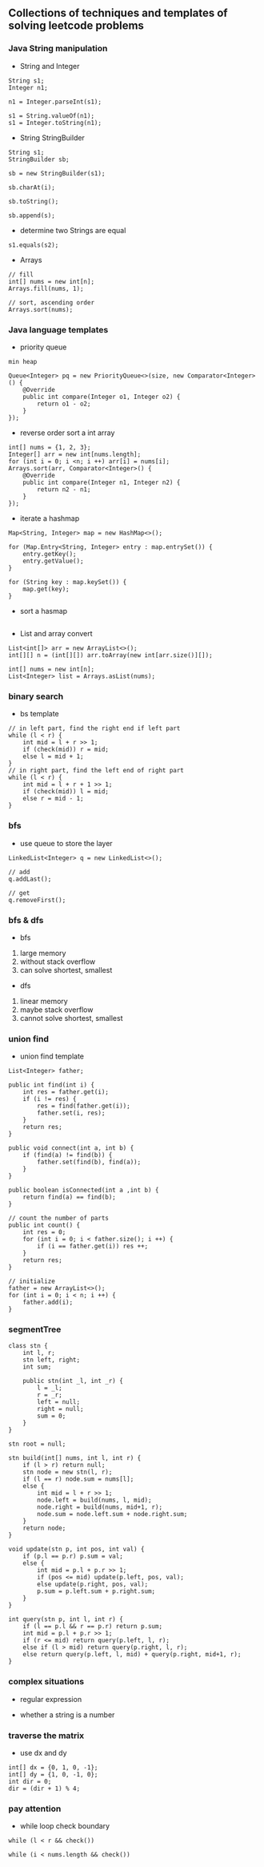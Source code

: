 ## Collections of techniques and templates of solving leetcode problems

### Java String manipulation
- String and Integer
```
String s1;
Integer n1;

n1 = Integer.parseInt(s1);

s1 = String.valueOf(n1);
s1 = Integer.toString(n1);
```

- String StringBuilder
```
String s1;
StringBuilder sb;

sb = new StringBuilder(s1);

sb.charAt(i);

sb.toString();

sb.append(s);
```

- determine two Strings are equal
```
s1.equals(s2);

```
- Arrays
```
// fill
int[] nums = new int[n];
Arrays.fill(nums, 1);

// sort, ascending order
Arrays.sort(nums);
```

### Java language templates

- priority queue
```
min heap

Queue<Integer> pq = new PriorityQueue<>(size, new Comparator<Integer>() {
    @Override
    public int compare(Integer o1, Integer o2) {
        return o1 - o2;
    }
});
```

- reverse order sort a int array
```
int[] nums = {1, 2, 3};
Integer[] arr = new int[nums.length];
for (int i = 0; i <n; i ++) arr[i] = nums[i];
Arrays.sort(arr, Comparator<Integer>() {
    @Override
    public int compare(Integer n1, Integer n2) {
        return n2 - n1;
    }
});
```
- iterate a hashmap
```
Map<String, Integer> map = new HashMap<>();

for (Map.Entry<String, Integer> entry : map.entrySet()) {
    entry.getKey();
    entry.getValue();
}

for (String key : map.keySet()) {
    map.get(key);
}
```
- sort a hasmap
```

```

- List and array convert
```
List<int[]> arr = new ArrayList<>();
int[][] n = (int[][]) arr.toArray(new int[arr.size()][]);

int[] nums = new int[n];
List<Integer> list = Arrays.asList(nums);
```


### binary search
- bs template
```
// in left part, find the right end if left part
while (l < r) {
    int mid = l + r >> 1;
    if (check(mid)) r = mid;
    else l = mid + 1;
}
// in right part, find the left end of right part
while (l < r) {
    int mid = l + r + 1 >> 1;
    if (check(mid)) l = mid;
    else r = mid - 1;
}
```

### bfs
- use queue to store the layer
```
LinkedList<Integer> q = new LinkedList<>();

// add
q.addLast();

// get
q.removeFirst();
```

### bfs & dfs
- bfs
1. large memory
2. without stack overflow
3. can solve shortest, smallest

- dfs
1. linear memory
2. maybe stack overflow
3. cannot solve shortest, smallest

### union find
- union find template
```
List<Integer> father;

public int find(int i) {
    int res = father.get(i);
    if (i != res) {
        res = find(father.get(i));
        father.set(i, res);
    }
    return res;
}

public void connect(int a, int b) {
    if (find(a) != find(b)) {
        father.set(find(b), find(a));
    }
}

public boolean isConnected(int a ,int b) {
    return find(a) == find(b);
}

// count the number of parts
public int count() {
    int res = 0;
    for (int i = 0; i < father.size(); i ++) {
        if (i == father.get(i)) res ++;
    }
    return res;
}

// initialize
father = new ArrayList<>();
for (int i = 0; i < n; i ++) {
    father.add(i);
}

```

### segmentTree
```
class stn {
    int l, r;
    stn left, right;
    int sum;
    
    public stn(int _l, int _r) {
        l = _l;
        r = _r;
        left = null;
        right = null;
        sum = 0;
    }
}

stn root = null;

stn build(int[] nums, int l, int r) {
    if (l > r) return null;
    stn node = new stn(l, r);
    if (l == r) node.sum = nums[l];
    else {
        int mid = l + r >> 1;
        node.left = build(nums, l, mid);
        node.right = build(nums, mid+1, r);
        node.sum = node.left.sum + node.right.sum;
    }
    return node;
}

void update(stn p, int pos, int val) {
    if (p.l == p.r) p.sum = val;
    else {
        int mid = p.l + p.r >> 1;
        if (pos <= mid) update(p.left, pos, val);
        else update(p.right, pos, val);
        p.sum = p.left.sum + p.right.sum;
    }
}

int query(stn p, int l, int r) {
    if (l == p.l && r == p.r) return p.sum;
    int mid = p.l + p.r >> 1;
    if (r <= mid) return query(p.left, l, r);
    else if (l > mid) return query(p.right, l, r);
    else return query(p.left, l, mid) + query(p.right, mid+1, r);
} 
```

### complex situations
- regular expression

- whether a string is a number

### traverse the matrix
- use dx and dy
```
int[] dx = {0, 1, 0, -1};
int[] dy = {1, 0, -1, 0};
int dir = 0;
dir = (dir + 1) % 4;
```

### pay attention
- while loop check boundary
```
while (l < r && check())

while (i < nums.length && check())
```
